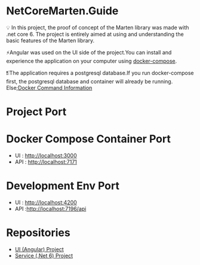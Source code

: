 # NetCoreMarten.Guide
💡 In this project, the proof of concept of the Marten library was made with .net core 6. The project is entirely aimed at using and understanding the basic features of the Marten library.

⚡Angular was used on the UI side of the project.You can install and experience the application on your computer using [docker-compose](https://github.com/burakdevx/NetCoreMarten.Guide/blob/main/docker-compose.yml).

❗❕The application requires a postgresql database.If you run docker-compose first, the postgresql database and container will already be running.
  Else;[Docker Command Information](https://github.com/burakdevx/NetCoreMarten.Guide/blob/main/postgress_docker_command.txt)
# Project Port
  # Docker Compose Container Port
  * UI : [http://localhost:3000](http://localhost:3000/product-list)
  * API : [http://localhost:7171](http://localhost:7171/api)
  # Development Env Port
  * UI : [http://localhost:4200](http://localhost:4200/product-list)
  * API :[http://localhost:7196/api](https://localhost:7196/api/)

# Repositories
* [UI (Angular) Project](https://github.com/burakdevx/NetCoreMarten.Guide.API)
* [Service (.Net 6) Project](https://github.com/burakdevx/NetCoreMarten.Guide.API)
